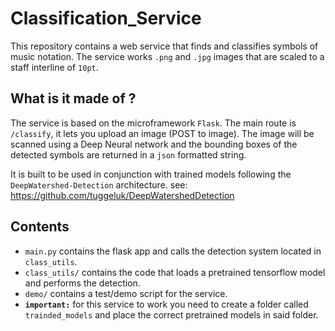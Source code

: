 # Classification_Service
This repository contains a web service that finds and classifies symbols
of music notation. The service works `.png` and `.jpg` images that are scaled to a
staff interline of `10pt`.

## What is it made of ?
The service is based on the microframework `Flask`. The main route is `/classify`, it lets you upload an image (POST to image). 
The image will be scanned using a Deep Neural network and the bounding boxes of the detected symbols are returned in 
a `json` formatted string.

It is built to be used in conjunction with trained models following the `DeepWatershed-Detection` architecture. 
see: https://github.com/tuggeluk/DeepWatershedDetection 

## Contents
- `main.py` contains the flask app and calls the detection system located in `class_utils`.
- `class_utils/` contains the code that loads a pretrained tensorflow model and performs the detection.
- `demo/` contains a test/demo script for the service.
- **`important:`** for this service to work you need to create a folder called `trainded_models` and 
place the correct pretrained models in said folder. 